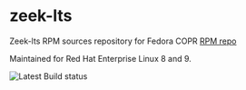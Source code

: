 # zeek-lts

Zeek-lts RPM sources repository for Fedora COPR [RPM repo](https://copr.fedorainfracloud.org/coprs/jbittner/zeek-lts/)

Maintained for Red Hat Enterprise Linux 8 and 9. 

![Latest Build status](https://copr.fedorainfracloud.org/coprs/jbittner/zeek-lts/package/zeek-lts/status_image/last_build.png)
